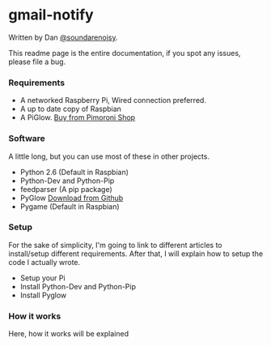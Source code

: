# gmail-notify
Written by Dan [@soundarenoisy](http://twitter.com/soundsarenoisy).

This readme page is the entire documentation, if you spot any issues, please file a bug.

### Requirements

- A networked Raspberry Pi, Wired connection preferred.
- A up to date copy of Raspbian
- A PiGlow. [Buy from Pimoroni Shop](http://shop.pimoroni.com/products/piglow)

### Software
A little long, but you can use most of these in other projects.
- Python 2.6 (Default in Raspbian)
- Python-Dev and Python-Pip 
- feedparser (A pip package)
- PyGlow [Download from Github](https://github.com/Boeeerb/PiGlow)
- Pygame (Default in Raspbian)


### Setup
For the sake of simplicity, I'm going to link to different articles to install/setup different requirements. After that, I will explain how to setup the code I actually wrote.

- Setup your Pi
- Install Python-Dev and Python-Pip
- Install Pyglow

### How it works
Here, how it works will be explained